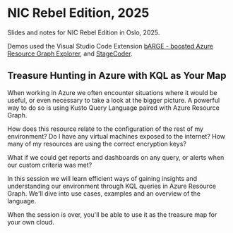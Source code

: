 # NIC Rebel Edition, 2025

Slides and notes for NIC Rebel Edition in Oslo, 2025.

Demos used the Visual Studio Code Extension [bARGE - boosted Azure Resource Graph Explorer](https://marketplace.visualstudio.com/items?itemName=PalmEmanuel.barge-vscode), and [StageCoder](https://marketplace.visualstudio.com/items?itemName=EngstromJimmy.stagecoderVSCode).

## Treasure Hunting in Azure with KQL as Your Map

When working in Azure we often encounter situations where it would be useful, or even necessary to take a look at the bigger picture. A powerful way to do so is using Kusto Query Language paired with Azure Resource Graph.

How does this resource relate to the configuration of the rest of my environment?
Do I have any virtual machines exposed to the internet?
How many of my resources are using the correct encryption keys?

What if we could get reports and dashboards on any query, or alerts when our custom criteria was met?

In this session we will learn efficient ways of gaining insights and understanding our environment through KQL queries in Azure Resource Graph. We'll dive into use cases, examples and an overview of the language.

When the session is over, you'll be able to use it as the treasure map for your own cloud.

